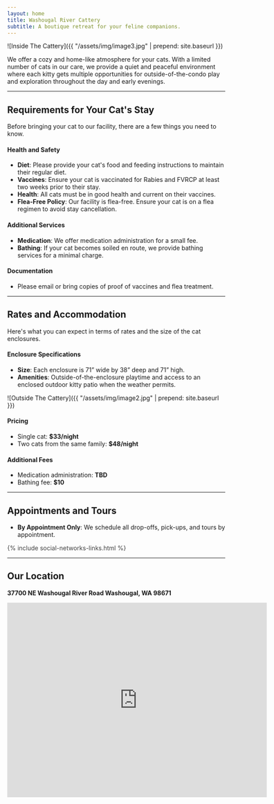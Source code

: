 ```yaml
---
layout: home
title: Washougal River Cattery
subtitle: A boutique retreat for your feline companions.  
---
```


![Inside The Cattery]({{ "/assets/img/image3.jpg" | prepend: site.baseurl }})

We offer a cozy and home-like atmosphere for your cats. With a limited number of cats in our care, we provide a quiet and peaceful environment where each kitty gets multiple opportunities for outside-of-the-condo play and exploration throughout the day and early evenings.

---

## Requirements for Your Cat's Stay
Before bringing your cat to our facility, there are a few things you need to know.

#### Health and Safety
- **Diet**: Please provide your cat's food and feeding instructions to maintain their regular diet.
- **Vaccines**: Ensure your cat is vaccinated for Rabies and FVRCP at least two weeks prior to their stay.
- **Health**: All cats must be in good health and current on their vaccines.
- **Flea-Free Policy**: Our facility is flea-free. Ensure your cat is on a flea regimen to avoid stay cancellation.

#### Additional Services
- **Medication**: We offer medication administration for a small fee.
- **Bathing**: If your cat becomes soiled en route, we provide bathing services for a minimal charge.

#### Documentation
- Please email or bring copies of proof of vaccines and flea treatment.

---

## Rates and Accommodation
Here's what you can expect in terms of rates and the size of the cat enclosures.

#### Enclosure Specifications
- **Size**: Each enclosure is 71” wide by 38” deep and 71” high.
- **Amenities**: Outside-of-the-enclosure playtime and access to an enclosed outdoor kitty patio when the weather permits.

![Outside The Cattery]({{ "/assets/img/image2.jpg" | prepend: site.baseurl }})

#### Pricing
- Single cat: **$33/night**
- Two cats from the same family: **$48/night**

#### Additional Fees
- Medication administration: **TBD**
- Bathing fee: **$10**

---

## Appointments and Tours
- **By Appointment Only**: We schedule all drop-offs, pick-ups, and tours by appointment.

<div class="footer col-xl-8 offset-xl-2 col-lg-10 offset-lg-1" style="color:#404040">
{% include social-networks-links.html %}
</div>

---

## Our Location
**37700 NE Washougal River Road
Washougal, WA 98671**

<iframe src="https://www.google.com/maps/embed?pb=!1m18!1m12!1m3!1d2790.2265535969445!2d-122.28836942331233!3d45.62618492261551!2m3!1f0!2f0!3f0!3m2!1i1024!2i768!4f13.1!3m3!1m2!1s0x5495bf1eaf3bd127%3A0x35e8311862d3e3a1!2s37700%20NE%20Washougal%20River%20Rd%2C%20Washougal%2C%20WA%2098671!5e0!3m2!1sen!2sus!4v1694135451648!5m2!1sen!2sus" width="600" height="450" style="border:0;" allowfullscreen="" loading="lazy" referrerpolicy="no-referrer-when-downgrade"></iframe>

